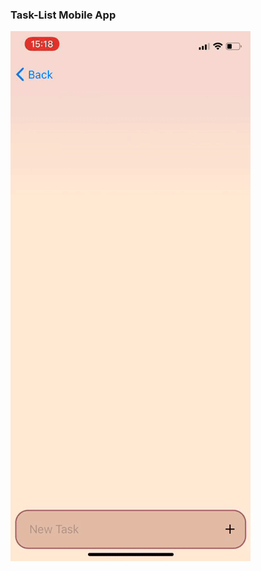 ### Task-List Mobile App

![Task List GIF](https://github.com/noymashat/Task-List/blob/master/assets/tasklist.gif)
